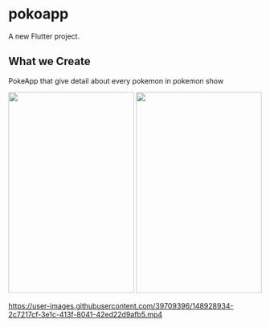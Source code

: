 # pokoapp

A new Flutter project.

## What we Create
PokeApp that give detail about every pokemon in pokemon show

<img src="https://user-images.githubusercontent.com/39709396/148928709-86fbba25-60f5-4d70-b3ad-04b761049011.jpg" height=400 width=250 >
<img src="https://user-images.githubusercontent.com/39709396/148928434-be4cac3a-2ca1-4391-abc8-91bb61ef8d3a.jpg" height=400 width=250 >





https://user-images.githubusercontent.com/39709396/148928934-2c7217cf-3e1c-413f-8041-42ed22d9afb5.mp4

